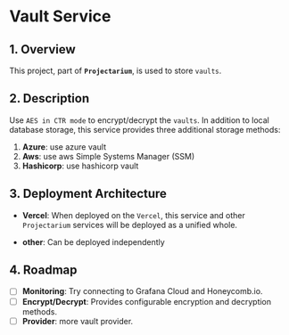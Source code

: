 # Vault Service

## 1. Overview

This project, part of **`Projectarium`**, is used to store `vaults`.

## 2. Description

Use `AES in CTR mode` to encrypt/decrypt the `vaults`.
In addition to local database storage, this service provides three additional storage methods:

1. **Azure**: use azure vault
2. **Aws**: use aws Simple Systems Manager (SSM)
3. **Hashicorp**: use hashicorp vault

## 3. Deployment Architecture

- **Vercel**: When deployed on the `Vercel`, this service and other `Projectarium` services will be deployed as a unified whole.

- **other**: Can be deployed independently

## 4. Roadmap

- [ ] **Monitoring**: Try connecting to Grafana Cloud and Honeycomb.io.
- [ ] **Encrypt/Decrypt**: Provides configurable encryption and decryption methods.
- [ ] **Provider**: more vault provider.
